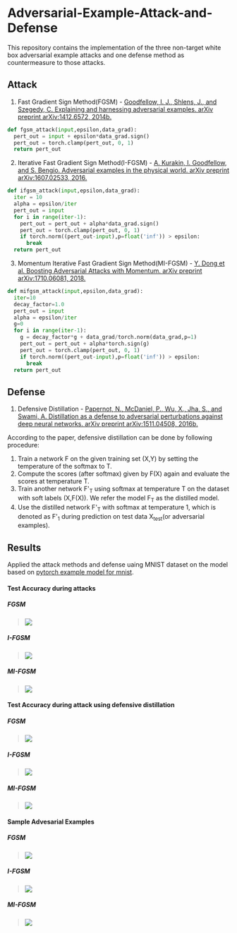 # Adversarial-Example-Attack-and-Defense
This repository contains the implementation of the three non-target white box adversarial example attacks and one defense method as countermeasure to those attacks.

## Attack
1. Fast Gradient Sign Method(FGSM) - [Goodfellow, I. J., Shlens, J., and Szegedy, C. Explaining and harnessing adversarial examples. arXiv preprint arXiv:1412.6572, 2014b.](https://arxiv.org/abs/1412.6572)
```python
def fgsm_attack(input,epsilon,data_grad):
  pert_out = input + epsilon*data_grad.sign()
  pert_out = torch.clamp(pert_out, 0, 1)
  return pert_out
```
2. Iterative Fast Gradient Sign Method(I-FGSM) - [A. Kurakin, I. Goodfellow, and S. Bengio. Adversarial examples in the physical world. arXiv preprint arXiv:1607.02533, 2016.](https://arxiv.org/abs/1607.02533)
```python
def ifgsm_attack(input,epsilon,data_grad):
  iter = 10
  alpha = epsilon/iter
  pert_out = input
  for i in range(iter-1):
    pert_out = pert_out + alpha*data_grad.sign()
    pert_out = torch.clamp(pert_out, 0, 1)
    if torch.norm((pert_out-input),p=float('inf')) > epsilon:
      break
  return pert_out
```
3. Momentum Iterative Fast Gradient Sign Method(MI-FGSM) - [Y. Dong et al. Boosting Adversarial Attacks with Momentum. arXiv preprint arXiv:1710.06081, 2018.](https://arxiv.org/abs/1710.06081)
```python
def mifgsm_attack(input,epsilon,data_grad):
  iter=10
  decay_factor=1.0
  pert_out = input
  alpha = epsilon/iter
  g=0
  for i in range(iter-1):
    g = decay_factor*g + data_grad/torch.norm(data_grad,p=1)
    pert_out = pert_out + alpha*torch.sign(g)
    pert_out = torch.clamp(pert_out, 0, 1)
    if torch.norm((pert_out-input),p=float('inf')) > epsilon:
      break
  return pert_out
```

## Defense 
1. Defensive Distillation - [Papernot, N., McDaniel, P., Wu, X., Jha, S., and Swami, A. Distillation as a defense to adversarial perturbations against deep neural networks.
arXiv preprint arXiv:1511.04508, 2016b.](https://arxiv.org/abs/1511.04508)

According to the paper, defensive distillation can be done by following procedure:
1) Train a network F on the given training set (X,Y) by setting the temperature of the softmax to T.
2) Compute the scores (after softmax) given by F(X) again and evaluate the scores at temperature T.
3) Train another network F'<sub>T</sub> using softmax at temperature T on the dataset with soft labels (X,F(X)). We refer the model F<sub>T</sub> as the distilled model.
4) Use the distilled network F'<sub>T</sub> with softmax at temperature 1, which is denoted as F'<sub>1</sub> during prediction on test data X<sub>test</sub>(or adversarial examples).

 
    
## Results
Applied the attack methods and defense uaing MNIST dataset on the model based on [pytorch example model for mnist](https://github.com/pytorch/examples/blob/master/mnist).

#### Test Accuracy during attacks
##### FGSM
>![](/images/fgsm-attack.png)
##### I-FGSM
>![](/images/ifgsm-attack.png)
##### MI-FGSM
>![](/images/mifgsm-attack.png)
#### Test Accuracy during attack using defensive distillation 
##### FGSM
>![](/images/defense-fgsm.png)
##### I-FGSM
>![](/images/defense-ifgsm.png)
##### MI-FGSM
>![](/images/defense-mifgsm.png)
#### Sample Advesarial Examples
##### FGSM
>![](/images/fgsm-adv.png)
##### I-FGSM
>![](/images/ifgsm-adv.png)
##### MI-FGSM
>![](/images/mifgsm-adv.png)
